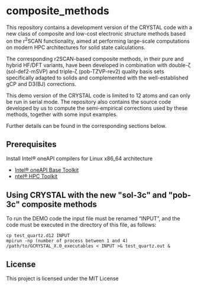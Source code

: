 # composite_methods
This repository contains a development version of the CRYSTAL code with a new class of composite and low-cost electronic structure methods based on the r<sup>2</sup>SCAN functionality, aimed at performing large-scale computations on modern HPC architectures for solid state calculations.

The corresponding r2SCAN-based composite methods, in their pure and hybrid HF/DFT variants, have been developed in combination with double-ζ (sol-def2-mSVP) and triple-ζ (pob-TZVP-rev2) quality basis sets specifically adapted to solids and complemented with the well-established gCP and D3(BJ) corrections.

This demo version of the CRYSTAL code is limited to 12 atoms and can only be run in serial mode. The repository also contains the source code developed by us to compute the semi-empirical corrections used by these methods, together with some input examples.

Further details can be found in the corresponding sections below.

## Prerequisites
Install Intel® oneAPI compilers for Linux x86_64 architecture
- [Intel® oneAPI Base Toolkit](https://www.intel.com/content/www/us/en/developer/tools/oneapi/base-toolkit-download.html?operatingsystem=linux&linux-install-type=offline)
- [ntel® HPC Toolkit](https://www.intel.com/content/www/us/en/developer/tools/oneapi/hpc-toolkit-download.html?operatingsystem=linux&linux-install-type=offline)

## Using CRYSTAL with the new "sol-3c" and "pob-3c" composite methods
To run the DEMO code the input file must be renamed “INPUT”, and the code must be executed in the directory of this file, as follows:
```
cp test_quartz.d12 INPUT
mpirun -np (number of process between 1 and 4) /path/to/GCRYSTAL_X.0_executables < INPUT >& test_quartz.out &
```

## License

This project is licensed under the MIT License
